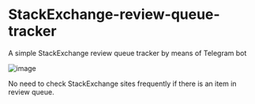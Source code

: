 # StackExchange-review-queue-tracker
A simple StackExchange review queue tracker by means of Telegram bot

![image](https://user-images.githubusercontent.com/15310223/134780772-c75c032f-6acb-455b-9dca-59d3754c2dcd.png)

No need to check StackExchange sites frequently if there is an item in review queue.
